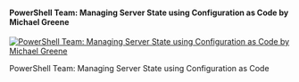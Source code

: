 ﻿#### PowerShell Team: Managing Server State using Configuration as Code by Michael Greene

[![PowerShell Team: Managing Server State using Configuration as Code by Michael Greene](https://i4.ytimg.com/vi/k4jzskfrYXw/hqdefault.jpg "PowerShell Team: Managing Server State using Configuration as Code by Michael Greene")](https://www.youtube.com/watch?v=k4jzskfrYXw)

PowerShell Team: Managing Server State using Configuration as Code


